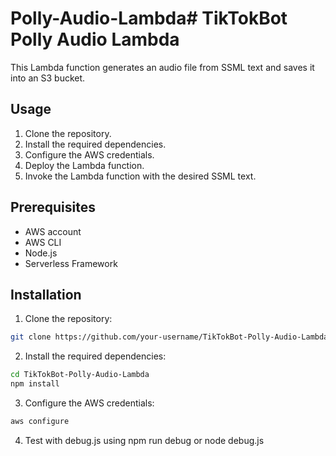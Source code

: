 # Polly-Audio-Lambda# TikTokBot Polly Audio Lambda

This Lambda function generates an audio file from SSML text and saves it into an S3 bucket.

## Usage

1. Clone the repository.
2. Install the required dependencies.
3. Configure the AWS credentials.
4. Deploy the Lambda function.
5. Invoke the Lambda function with the desired SSML text.

## Prerequisites

- AWS account
- AWS CLI
- Node.js
- Serverless Framework

## Installation

1. Clone the repository:

```bash
git clone https://github.com/your-username/TikTokBot-Polly-Audio-Lambda.git
```

2. Install the required dependencies:

```bash
cd TikTokBot-Polly-Audio-Lambda
npm install
```

3. Configure the AWS credentials:

```bash
aws configure
```

4. Test with debug.js using npm run debug or node debug.js


